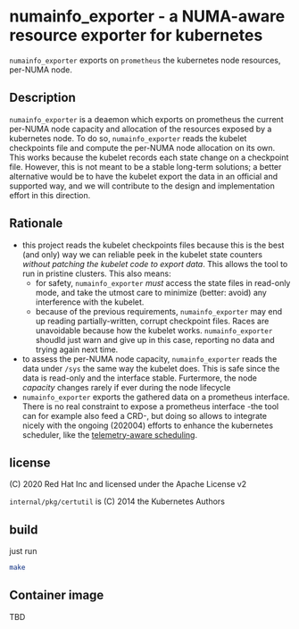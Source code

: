 # numainfo_exporter - a NUMA-aware resource exporter for kubernetes

`numainfo_exporter` exports on `prometheus` the kubernetes node resources, per-NUMA node.

## Description

`numainfo_exporter` is a deaemon which exports on prometheus the current per-NUMA node capacity and allocation
of the resources exposed by a kubernetes node.
To do so, `numainfo_exporter` reads the kubelet checkpoints file and compute the per-NUMA node allocation on its own.
This works because the kubelet records each state change on a checkpoint file. However, this is not meant to be a
stable long-term solutions; a better alternative would be to have the kubelet export the data in an official and
supported way, and we will contribute to the design and implementation effort in this direction.

## Rationale

* this project reads the kubelet checkpoints files because this is the best (and only) way we can reliable peek in
  the kubelet state counters _without patching the kubelet code to export data_. This allows the tool to run in pristine
  clusters. This also means:
  - for safety, `numainfo_exporter` *must* access the state files in read-only mode, and take the utmost care to minimize
    (better: avoid) any interference with the kubelet.
  - because of the previous requirements, `numainfo_exporter` may end up reading partially-written, corrupt checkpoint files.
    Races are unavoidable because how the kubelet works. `numainfo_exporter` shoudld just warn and give up in this case,
    reporting no data and trying again next time.
* to assess the per-NUMA node capacity, `numainfo_exporter` reads the data under `/sys` the same way the kubelet does.
  This is safe since the data is read-only and the interface stable. Furtermore, the node _capacity_ changes rarely if ever
  during the node lifecycle
* `numainfo_exporter` exports the gathered data on a prometheus interface. There is no real constraint to expose a prometheus
  interface -the tool can for example also feed a CRD-, but doing so allows to integrate nicely with the ongoing (202004) efforts
  to enhance the kubernetes scheduler, like the [telemetry-aware scheduling](https://github.com/intel/telemetry-aware-scheduling).

## license
(C) 2020 Red Hat Inc and licensed under the Apache License v2

`internal/pkg/certutil` is (C) 2014 the Kubernetes Authors

## build
just run
```bash
make
```

## Container image
TBD


